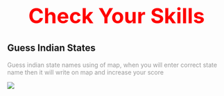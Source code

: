 <h1 style="color:red;font-weight:bold;text-align:center;font-size:3rem;">Check Your Skills</h1>

<h2>Guess Indian States</h2>

<p style="color: #999;">Guess indian state names using of map, when you will enter correct state name then it will write on map and increase your score</p>

<img src="https://res.cloudinary.com/kingarunesh/image/upload/v1660508605/Complete%20Python/guess-indian-states-names_lcofg1.gif">
